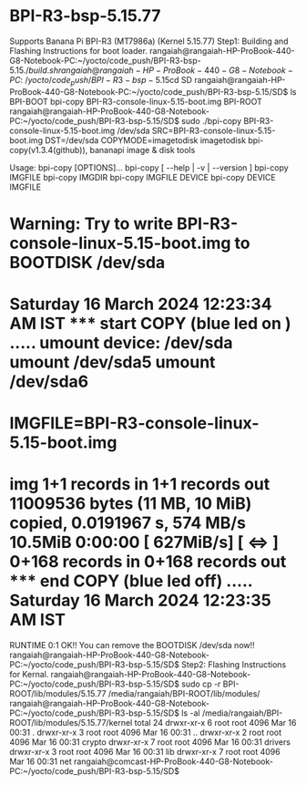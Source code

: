 # BPI-R3-bsp-5.15.77
Supports Banana Pi BPI-R3 (MT7986a) (Kernel 5.15.77)
Step1:
Building and Flashing Instructions for boot loader.
rangaiah@rangaiah-HP-ProBook-440-G8-Notebook-PC:~/yocto/code_push/BPI-R3-bsp-5.15$./build.sh
rangaiah@rangaiah-HP-ProBook-440-G8-Notebook-PC:~/yocto/code_push/BPI-R3-bsp-5.15$cd SD
rangaiah@rangaiah-HP-ProBook-440-G8-Notebook-PC:~/yocto/code_push/BPI-R3-bsp-5.15/SD$ ls
BPI-BOOT  bpi-copy  BPI-R3-console-linux-5.15-boot.img  BPI-ROOT
rangaiah@rangaiah-HP-ProBook-440-G8-Notebook-PC:~/yocto/code_push/BPI-R3-bsp-5.15/SD$ sudo ./bpi-copy BPI-R3-console-linux-5.15-boot.img /dev/sda
SRC=BPI-R3-console-linux-5.15-boot.img
DST=/dev/sda
COPYMODE=imagetodisk
imagetodisk
bpi-copy(v1.3.4(github)), bananapi image & disk tools

Usage: bpi-copy [OPTIONS]...
       bpi-copy [ --help | -v | --version ]
       bpi-copy IMGFILE
       bpi-copy IMGDIR
       bpi-copy IMGFILE DEVICE
       bpi-copy DEVICE IMGFILE

Warning: Try to write BPI-R3-console-linux-5.15-boot.img to BOOTDISK /dev/sda
==============================================================
Saturday 16 March 2024 12:23:34 AM IST
*** start COPY (blue led on ) .....
umount device: /dev/sda
umount /dev/sda5
umount /dev/sda6
==============================================================
IMGFILE=BPI-R3-console-linux-5.15-boot.img
==============================================================
img
1+1 records in
1+1 records out
11009536 bytes (11 MB, 10 MiB) copied, 0.0191967 s, 574 MB/s
10.5MiB 0:00:00 [ 627MiB/s] [   <=>                                                                                                                                                   ]
0+168 records in
0+168 records out
***  end  COPY (blue led off) .....
Saturday 16 March 2024 12:23:35 AM IST
==============================================================
RUNTIME 0:1
OK!! You can remove the BOOTDISK /dev/sda now!!
rangaiah@rangaiah-HP-ProBook-440-G8-Notebook-PC:~/yocto/code_push/BPI-R3-bsp-5.15/SD$
Step2:
Flashing Instructions for Kernal.
rangaiah@rangaiah-HP-ProBook-440-G8-Notebook-PC:~/yocto/code_push/BPI-R3-bsp-5.15/SD$ sudo cp -r BPI-ROOT/lib/modules/5.15.77 /media/rangaiah/BPI-ROOT/lib/modules/ 
rangaiah@rangaiah-HP-ProBook-440-G8-Notebook-PC:~/yocto/code_push/BPI-R3-bsp-5.15/SD$ ls -al /media/rangaiah/BPI-ROOT/lib/modules/5.15.77/kernel
total 24
drwxr-xr-x 6 root root 4096 Mar 16 00:31 .
drwxr-xr-x 3 root root 4096 Mar 16 00:31 ..
drwxr-xr-x 2 root root 4096 Mar 16 00:31 crypto
drwxr-xr-x 7 root root 4096 Mar 16 00:31 drivers
drwxr-xr-x 3 root root 4096 Mar 16 00:31 lib
drwxr-xr-x 7 root root 4096 Mar 16 00:31 net
rangaiah@comcast-HP-ProBook-440-G8-Notebook-PC:~/yocto/code_push/BPI-R3-bsp-5.15/SD$ 
